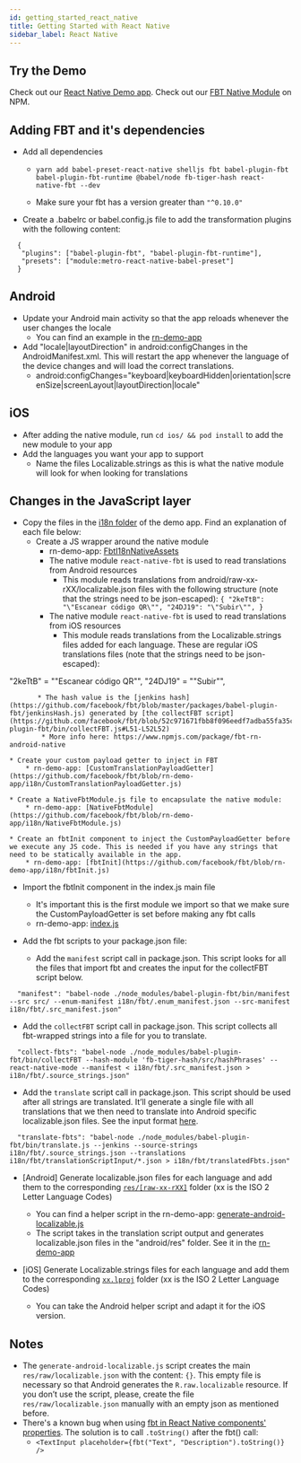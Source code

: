 ```yaml
---
id: getting_started_react_native
title: Getting Started with React Native
sidebar_label: React Native
---
```


## Try the Demo
Check out our [React Native Demo app](https://github.com/facebook/fbt/tree/rn-demo-app).
Check out our [FBT Native Module](https://www.npmjs.com/package/react-native-fbt) on NPM.

## Adding FBT and it's dependencies

* Add all dependencies
  * `yarn add babel-preset-react-native shelljs fbt babel-plugin-fbt babel-plugin-fbt-runtime @babel/node fb-tiger-hash react-native-fbt --dev`

  * Make sure your fbt has a version greater than `"^0.10.0"`

* Create a .babelrc or babel.config.js file to add the transformation plugins with the following content:
```
  {
   "plugins": ["babel-plugin-fbt", "babel-plugin-fbt-runtime"],
   "presets": ["module:metro-react-native-babel-preset"]
  }
```

## Android

* Update your Android main activity so that the app reloads whenever the user changes the locale
  * You can find an example in the [rn-demo-app](https://github.com/facebook/fbt/blob/rn-demo-app/android/app/src/main/java/com/fbtrndemoapp/MainActivity.java#L39)
* Add "locale|layoutDirection" in android:configChanges in the AndroidManifest.xml. This will restart the app whenever the language of the device changes and will load the correct translations.
  * android:configChanges="keyboard|keyboardHidden|orientation|screenSize|screenLayout|layoutDirection|locale"

## iOS

 * After adding the native module, run `cd ios/ && pod install` to add the new module to your app
 * Add the languages you want your app to support
   * Name the files Localizable.strings as this is what the native module will look for when looking for translations

## Changes in the JavaScript layer

* Copy the files in the [i18n folder](https://github.com/facebook/fbt/tree/rn-demo-app/i18n) of the demo app. Find an explanation of each file below:
  * Create a JS wrapper around the native module
     * rn-demo-app: [FbtI18nNativeAssets](https://github.com/facebook/fbt/blob/rn-demo-app/i18n/FbtI18nNativeAssets.js)
     * The native module `react-native-fbt` is used to read translations from Android resources
       * This module reads translations from android/raw-xx-rXX/localizable.json files with the following structure (note that the strings need to be json-escaped):
`{
"2keTtB": "\"Escanear código QR\"",
"24DJ19": "\"Subir\"",
}`
     * The native module `react-native-fbt` is used to read translations from iOS resources
       * This module reads translations from the Localizable.strings files added for each language. These are regular iOS translations files (note that the strings need to be json-escaped):

"2keTtB" = "\"Escanear código QR\"",
"24DJ19" = "\"Subir\"",

           * The hash value is the [jenkins hash](https://github.com/facebook/fbt/blob/master/packages/babel-plugin-fbt/jenkinsHash.js) generated by [the collectFBT script](https://github.com/facebook/fbt/blob/52c971671fbb8f096eedf7adba55fa35c4a6d13f/packages/babel-plugin-fbt/bin/collectFBT.js#L51-L52L52)
            * More info here: https://www.npmjs.com/package/fbt-rn-android-native

    * Create your custom payload getter to inject in FBT
        * rn-demo-app: [CustomTranslationPayloadGetter](https://github.com/facebook/fbt/blob/rn-demo-app/i18n/CustomTranslationPayloadGetter.js)

    * Create a NativeFbtModule.js file to encapsulate the native module:
        * rn-demo-app: [NativeFbtModule](https://github.com/facebook/fbt/blob/rn-demo-app/i18n/NativeFbtModule.js)

    * Create an fbtInit component to inject the CustomPayloadGetter before we execute any JS code. This is needed if you have any strings that need to be statically available in the app.
        * rn-demo-app: [fbtInit](https://github.com/facebook/fbt/blob/rn-demo-app/i18n/fbtInit.js)

* Import the fbtInit component in the index.js main file
    * It's important this is the first module we import so that we make sure the CustomPayloadGetter is set before making any fbt calls
    * rn-demo-app: [index.js](https://github.com/facebook/fbt/blob/rn-demo-app/index.js#L25)

* Add the fbt scripts to your package.json file:
    * Add the `manifest` script call in package.json. This script looks for all the files that import fbt and creates the input for the collectFBT script below.
```
  "manifest": "babel-node ./node_modules/babel-plugin-fbt/bin/manifest --src src/ --enum-manifest i18n/fbt/.enum_manifest.json --src-manifest i18n/fbt/.src_manifest.json"
```
   * Add the `collectFBT` script call in package.json. This script collects all fbt-wrapped strings into a file for you to translate.
```
  "collect-fbts": "babel-node ./node_modules/babel-plugin-fbt/bin/collectFBT --hash-module 'fb-tiger-hash/src/hashPhrases' --react-native-mode --manifest < i18n/fbt/.src_manifest.json > i18n/fbt/.source_strings.json"
```
   * Add the `translate` script call in package.json. This script should be used after all strings are translated. It’ll generate a single file with all translations that we then need to translate into Android specific localizable.json files. See the input format [here](https://github.com/facebook/fbt/tree/rn-demo-app/i18n/fbt/translationScriptInput).
```
  "translate-fbts": "babel-node ./node_modules/babel-plugin-fbt/bin/translate.js --jenkins --source-strings i18n/fbt/.source_strings.json --translations i18n/fbt/translationScriptInput/*.json > i18n/fbt/translatedFbts.json"
```

- [Android] Generate localizable.json files for each language and add them to the corresponding [`res/[raw-xx-rXX]`](https://github.com/facebook/fbt/tree/rn-demo-app/android/app/src/main/res/raw-es-rES) folder (xx is the ISO 2 Letter Language Codes)
  * You can find a helper script in the rn-demo-app: [generate-android-localizable.js](https://github.com/facebook/fbt/blob/rn-demo-app/i18n/scripts/generate-android-localizables.js)
  * The script takes in the translation script output and generates localizable.json files in the "android/res" folder. See it in the [rn-demo-app](https://github.com/facebook/fbt/tree/rn-demo-app/android/app/src/main/res/raw-es-rES)

- [iOS] Generate Localizable.strings files for each language and add them to the corresponding [`xx.lproj`](https://github.com/facebook/fbt/tree/rn-demo-app/ios/es.lproj) folder (xx is the ISO 2 Letter Language Codes)
  * You can take the Android helper script and adapt it for the iOS version.

## **Notes**

* The `generate-android-localizable.js` script creates the main `res/raw/localizable.json` with the content: `{}`. This empty file is necessary so that Android generates the `R.raw.localizable` resource. If you don’t use the script, please, create the file `res/raw/localizable.json` manually with an empty json as mentioned before.
* There's a known bug when using [fbt in React Native components' properties](https://github.com/facebook/fbt/issues/127). The solution is to call `.toString()` after the fbt() call:
    * `<TextInput placeholder={fbt("Text", "Description").toString()} />`

